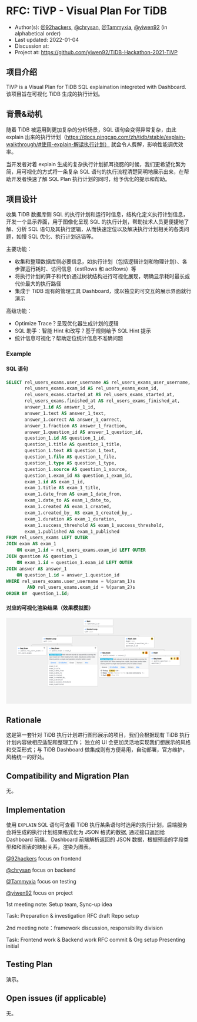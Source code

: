 <!--
This is a template for TiDB's change proposal process, documented [here](./README.md).
-->

# RFC: <!-- Title --> TiVP - Visual Plan For TiDB

- Author(s): [@92hackers](https://github.com/92hackers), [@chrysan](https://github.com/chrysan), [@Tammyxia](https://github.com/Tammyxia), [@yiwen92](https://github.com/yiwen92) (in alphabetical order)
- Last updated: 2022-01-04 <!-- Date -->
- Discussion at: <!-- https://github.com/pingcap/tidb/issues/XXX -->
- Project at: https://github.com/yiwen92/TiDB-Hackathon-2021-TiVP

## 项目介绍

<!--
A short summary of the proposal:
- What is the issue that the proposal aims to solve?
- What needs to be done in this proposal?
- What is the impact of this proposal?
-->

TiVP is a Visual Plan for TiDB SQL explaination integreted with Dashboard.
该项目旨在可视化 TiDB 生成的执行计划。

## 背景&动机

<!--
An introduction of the necessary background and the problem being solved by the proposed change:
- The drawback of the current feature and the corresponding use case
- The expected outcome of this proposal.
-->

随着 TiDB 被运用到更加复杂的分析场景，SQL 语句会变得异常复杂，由此 explain 出来的执行计划（https://docs.pingcap.com/zh/tidb/stable/explain-walkthrough/#使用-explain-解读执行计划） 就会令人费解，影响性能调优效率。

当开发者对着 explain 生成的复杂执行计划抓耳挠腮的时候，我们更希望化繁为简，用可视化的方式将一条复杂 SQL 语句的执行流程清楚简明地展示出来，在帮助开发者快速了解 SQL Plan 执行计划的同时，给予优化的提示和帮助。

## 项目设计

<!--
A precise statement of the proposed change:
- The new named concepts and a set of metrics to be collected in this proposal (if applicable)
- The overview of the design.
- How it works?
- What needs to be changed to implement this design?
- What may be positively influenced by the proposed change?
- What may be negatively impacted by the proposed change?
-->

收集 TiDB 数据库侧 SQL 的执行计划和运行时信息，结构化定义执行计划信息，开发一个显示界面，用于图像化呈现 SQL 的执行计划，帮助技术人员更便捷地了解、分析 SQL 语句及其执行逻辑，从而快速定位以及解决执行计划相关的各类问题，如慢 SQL 优化、执行计划选错等。

主要功能：
- 收集和整理数据库侧必要信息，如执行计划（包括逻辑计划和物理计划）、各步骤运行耗时、访问信息（estRows 和 actRows）等
- 将执行计划的算子和代价通过树状结构进行可视化展现，明确显示耗时最长或代价最大的执行路径
- 集成于 TiDB 现有的管理工具 Dashboard，或以独立的可交互的展示界面就行演示

高级功能：
- Optimize Trace？呈现优化器生成计划的逻辑
- SQL 助手：智能 Hint 和改写？基于规则给予 SQL Hint 提示
- 统计信息可视化？帮助定位统计信息不准确问题

### Example

#### SQL 语句

```sql
SELECT rel_users_exams.user_username AS rel_users_exams_user_username,
       rel_users_exams.exam_id AS rel_users_exams_exam_id,
       rel_users_exams.started_at AS rel_users_exams_started_at,
       rel_users_exams.finished_at AS rel_users_exams_finished_at,
       answer_1.id AS answer_1_id,
       answer_1.text AS answer_1_text,
       answer_1.correct AS answer_1_correct,
       answer_1.fraction AS answer_1_fraction,
       answer_1.question_id AS answer_1_question_id,
       question_1.id AS question_1_id,
       question_1.title AS question_1_title,
       question_1.text AS question_1_text,
       question_1.file AS question_1_file,
       question_1.type AS question_1_type,
       question_1.source AS question_1_source,
       question_1.exam_id AS question_1_exam_id,
       exam_1.id AS exam_1_id,
       exam_1.title AS exam_1_title,
       exam_1.date_from AS exam_1_date_from,
       exam_1.date_to AS exam_1_date_to,
       exam_1.created AS exam_1_created,
       exam_1.created_by_ AS exam_1_created_by_,
       exam_1.duration AS exam_1_duration,
       exam_1.success_threshold AS exam_1_success_threshold,
       exam_1.published AS exam_1_published
FROM rel_users_exams LEFT OUTER
JOIN exam AS exam_1
    ON exam_1.id = rel_users_exams.exam_id LEFT OUTER
JOIN question AS question_1
    ON exam_1.id = question_1.exam_id LEFT OUTER
JOIN answer AS answer_1
    ON question_1.id = answer_1.question_id
WHERE rel_users_exams.user_username = %(param_1)s
        AND rel_users_exams.exam_id = %(param_2)s
ORDER BY  question_1.id;
```

#### 对应的可视化渲染结果（效果模拟图）

!['./execution-plan.png'](execution-plan.png)

## Rationale

<!--
A discussion of alternate approaches and the trade-offs, advantages, and disadvantages of the specified approach:
- How other systems solve the same issue?
- What other designs have been considered and what are their disadvantages?
- What is the advantage of this design compared with other designs?
- What is the disadvantage of this design?
- What is the impact of not doing this?
-->
这是第一套针对 TiDB 执行计划进行图形展示的项目，我们会根据现有 TiDB 执行计划内容做相应适配和整理工作；
独立的 UI 会更加灵活地实现我们想展示的风格和交互形式；与 TiDB Dashboard 做集成则有方便易用，自动部署，官方维护，风格统一的好处。


## Compatibility and Migration Plan

<!--
A discussion of the change with regard to the compatibility issues:
- Does this proposal make TiDB not compatible with the old versions?
- Does this proposal make TiDB not compatible with TiDB tools?
    + [BR](https://github.com/pingcap/br)
    + [DM](https://github.com/pingcap/dm)
    + [Dumpling](https://github.com/pingcap/dumpling)
    + [TiCDC](https://github.com/pingcap/ticdc)
    + [TiDB Binlog](https://github.com/pingcap/tidb-binlog)
    + [TiDB Lightning](https://github.com/pingcap/tidb-lightning)
- If the existing behavior will be changed, how will we phase out the older behavior?
- Does this proposal make TiDB more compatible with MySQL?
- What is the impact(if any) on the data migration:
    + from MySQL to TiDB
    + from TiDB to MySQL
    + from old TiDB cluster to new TiDB cluster
-->
无。

## Implementation

<!--
A detailed description for each step in the implementation:
- Does any former steps block this step?
- Who will do it?
- When to do it?
- How long it takes to accomplish it?
-->
使用 `EXPLAIN` SQL 语句可查看 TiDB 执行某条语句时选用的执行计划，后端服务会将生成的执行计划结果格式化为 JSON 格式的数据, 通过接口返回给 Dashboard 前端。
Dashboard 前端解析返回的 JSON 数据，根据预设的字段类型和和图表的映射关系，渲染为图表。

[@92hackers](https://github.com/92hackers) focus on frontend

[@chrysan](https://github.com/chrysan) focus on backend

[@Tammyxia](https://github.com/Tammyxia) focus on testing

[@yiwen92](https://github.com/yiwen92) focus on project

1st meeting note: Setup team, Sync-up idea

Task:
Preparation & investigation
RFC draft
Repo setup

2nd meeting note：framework discussion, responsibility division

Task:
Frontend work & Backend work
RFC commit & Org setup
Presenting initial


## Testing Plan

<!--
A brief description on how the implementation will be tested. Both integration test and unit test should consider the following things:
- How to ensure that the implementation works as expected?
- How will we know nothing broke?
-->
演示。

## Open issues (if applicable)

<!--
A discussion of issues relating to this proposal for which the author does not know the solution. This section may be omitted if there are none.
-->
无。
